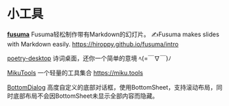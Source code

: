 # 小工具
[**fusuma**](https://github.com/hiroppy/fusuma.git)
Fusuma轻松制作带有Markdown的幻灯片。 ✍️Fusuma makes slides with Markdown easily. https://hiroppy.github.io/fusuma/intro

[poetry-desktop](https://github.com/okcy1016/poetry-desktop)
诗词桌面，还你一个简单的意境 ﾍ(=￣∇￣)ﾉ 

[MikuTools](https://github.com/Ice-Hazymoon/MikuTools)
一个轻量的工具集合 https://miku.tools

[BottomDialog](https://github.com/Vove7/BottomDialog)
高度自定义的底部对话框，使用BottomSheet，支持滚动布局，同时底部布局不会因BottomSheet未显示全部内容而隐藏。 






